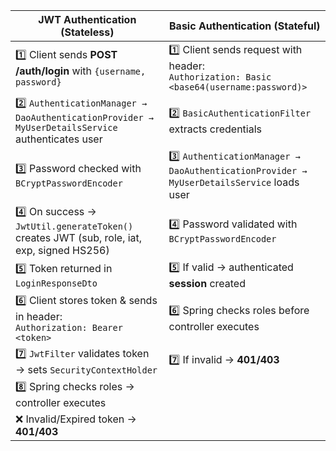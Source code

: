 | **JWT Authentication (Stateless)**                                                                | **Basic Authentication (Stateful)**                                                         |
| ------------------------------------------------------------------------------------------------- | ------------------------------------------------------------------------------------------- |
| 1️⃣ Client sends **POST /auth/login** with `{username, password}`                                 | 1️⃣ Client sends request with header:<br>`Authorization: Basic <base64(username:password)>` |
| 2️⃣ `AuthenticationManager → DaoAuthenticationProvider → MyUserDetailsService` authenticates user | 2️⃣ `BasicAuthenticationFilter` extracts credentials                                        |
| 3️⃣ Password checked with `BCryptPasswordEncoder`                                                 | 3️⃣ `AuthenticationManager → DaoAuthenticationProvider → MyUserDetailsService` loads user   |
| 4️⃣ On success → `JwtUtil.generateToken()` creates JWT (sub, role, iat, exp, signed HS256)        | 4️⃣ Password validated with `BCryptPasswordEncoder`                                         |
| 5️⃣ Token returned in `LoginResponseDto`                                                          | 5️⃣ If valid → authenticated **session** created                                            |
| 6️⃣ Client stores token & sends in header:<br>`Authorization: Bearer <token>`                     | 6️⃣ Spring checks roles before controller executes                                          |
| 7️⃣ `JwtFilter` validates token → sets `SecurityContextHolder`                                    | 7️⃣ If invalid → **401/403**                                                                |
| 8️⃣ Spring checks roles → controller executes                                                     |                                                                                             |
| ❌ Invalid/Expired token → **401/403**                                                                                                                                                      |
